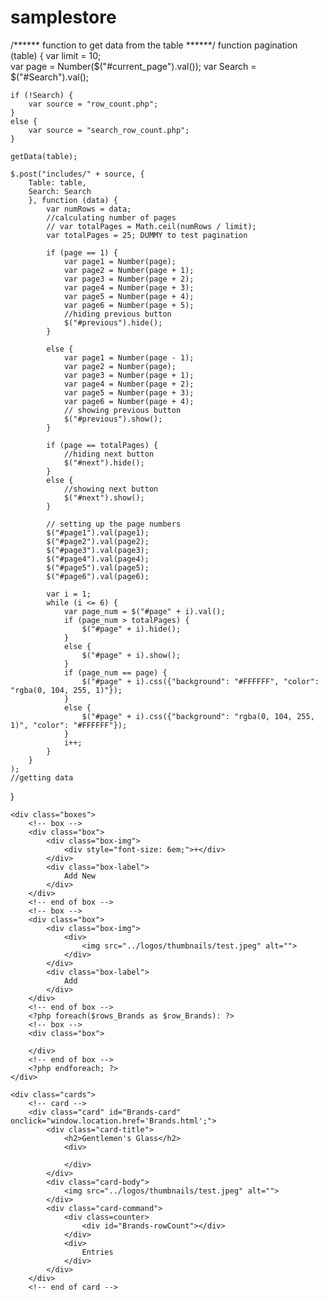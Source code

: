 # samplestore

/****** function to get data from the table  ******/
function pagination (table) {
    var limit = 10;    
    var page = Number($("#current_page").val());
    var Search = $("#Search").val();

    if (!Search) {
        var source = "row_count.php";
    }    
    else {
        var source = "search_row_count.php";
    }

    getData(table);

    $.post("includes/" + source, {  
        Table: table,
        Search: Search
        }, function (data) {
            var numRows = data;
            //calculating number of pages
            // var totalPages = Math.ceil(numRows / limit);
            var totalPages = 25; DUMMY to test pagination
                     
            if (page == 1) {
                var page1 = Number(page);
                var page2 = Number(page + 1);
                var page3 = Number(page + 2);
                var page4 = Number(page + 3);
                var page5 = Number(page + 4);
                var page6 = Number(page + 5);
                //hiding previous button
                $("#previous").hide();
            }

            else {
                var page1 = Number(page - 1);
                var page2 = Number(page);
                var page3 = Number(page + 1);
                var page4 = Number(page + 2);
                var page5 = Number(page + 3);
                var page6 = Number(page + 4);   
                // showing previous button
                $("#previous").show();             
            } 

            if (page == totalPages) {
                //hiding next button
                $("#next").hide();
            }
            else {
                //showing next button
                $("#next").show();
            }

            // setting up the page numbers
            $("#page1").val(page1);
            $("#page2").val(page2);
            $("#page3").val(page3);
            $("#page4").val(page4);
            $("#page5").val(page5);
            $("#page6").val(page6);

            var i = 1;
            while (i <= 6) {
                var page_num = $("#page" + i).val();
                if (page_num > totalPages) {
                    $("#page" + i).hide();
                }
                else {
                    $("#page" + i).show();  
                }
                if (page_num == page) {
                    $("#page" + i).css({"background": "#FFFFFF", "color": "rgba(0, 104, 255, 1)"});                    
                }
                else {
                    $("#page" + i).css({"background": "rgba(0, 104, 255, 1)", "color": "#FFFFFF"});
                }
                i++;
            }           
        }    
    );
    //getting data
}


<!-- boxes -->
	<div class="boxes">
		<!-- box -->
		<div class="box">
			<div class="box-img">
				<div style="font-size: 6em;">+</div>
			</div>
			<div class="box-label">
				Add New 
			</div>
		</div>
		<!-- end of box -->
		<!-- box -->
		<div class="box">
			<div class="box-img">
				<div>
					<img src="../logos/thumbnails/test.jpeg" alt="">
				</div>
			</div>
			<div class="box-label">
				Add
			</div>
		</div>
		<!-- end of box -->
		<?php foreach($rows_Brands as $row_Brands): ?>
		<!-- box -->
		<div class="box">
			
		</div>
		<!-- end of box -->
		<?php endforeach; ?>	
	</div>
<!-- end of boxes -->

<!-- cards -->
	<div class="cards">
		<!-- card -->
		<div class="card" id="Brands-card" onclick="window.location.href='Brands.html';">
			<div class="card-title">
				<h2>Gentlemen's Glass</h2>
				<div>
					
				</div>
			</div>
			<div class="card-body">
				<img src="../logos/thumbnails/test.jpeg" alt="">
			</div>
			<div class="card-command">
				<div class=counter>
					<div id="Brands-rowCount"></div>
				</div>
				<div>
					Entries
				</div>
			</div>
		</div>
		<!-- end of card -->